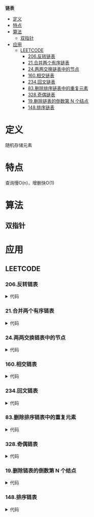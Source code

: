 **链表**

- [定义](#定义)
- [特点](#特点)
- [算法](#算法)
  - [双指针](#双指针)
- [应用](#应用)
  - [LEETCODE](#leetcode)
    - [206.反转链表](#206反转链表)
    - [21.合并两个有序链表](#21合并两个有序链表)
    - [24.两两交换链表中的节点](#24两两交换链表中的节点)
    - [160.相交链表](#160相交链表)
    - [234.回文链表](#234回文链表)
    - [83.删除排序链表中的重复元素](#83删除排序链表中的重复元素)
    - [328.奇偶链表](#328奇偶链表)
    - [19.删除链表的倒数第 N 个结点](#19删除链表的倒数第-n-个结点)
    - [148.排序链表](#148排序链表)

# 定义 #
随机存储元素

# 特点 #
查询慢O(n)，增删快O(1)

# 算法 #
## 双指针 ##

# 应用 #
## LEETCODE ##
### 206.反转链表 ###
<details>
<summary>代码</summary>
<pre>
<code>
function reverseList($head) {
    $pre = null;
    while($head) {
        $next = $head->next;
        $head->next = $pre;
        $pre = $head;
        $head = $next;
    }
    return $pre;
}
</code>
</pre>
</details>

### 21.合并两个有序链表 ###
<details>
<summary>代码</summary>
<pre>
<code>
function mergeTwoLists($l1, $l2) {
    if (!$l1) {
        return $l2;
    }
    if (!$l2) {
        return $l1;
    }
    if ($l1->val < $l2->val) {
        $l1->next = mergeTwoLists($l1->next, $l2);
        return $l1;
    } else {
        $l2->next = mergeTwoLists($l1, $l2->next);
        return $l2;
    }
}
</code>
</pre>
</details>

### 24.两两交换链表中的节点 ###
<details>
<summary>代码</summary>
<pre>
<code>
function swapPairs($head) {
    $dumary = new ListNode(-1);
    $dumary->next = $head;
    $prev = $dumary;
    while ($prev->next && $prev->next->next) {
        $cur = $prev->next;
        $next = $cur->next;
        $cur->next = $next->next;
        $next->next = $cur;
        $prev->next = $next;
        $prev = $cur;
    }
    return $dumary->next;
}
</code>
</pre>
</details>

### 160.相交链表 ###
<details>
<summary>代码</summary>
<pre>
<code>
function getIntersectionNode($headA, $headB) {
    $curA = $headA;
    $curB = $headB;
    while ($curA != $curB) {
        $curA = $curA ? $curA->next : $headB;
        $curB = $curB ? $curB->next : $headA;
    }
    return $curA;
}
</code>
</pre>
</details>

### 234.回文链表 ###
<details>
<summary>代码</summary>
<pre>
<code>
function isPalindrome($head) {
    if (!$head) {
        return true;
    }
    $half = half($head);
    $end = reverse($half->next);
    while ($end) {
        if ($end->val != $head->val) {
            return false;
        }
        $end = $end->next;
        $head = $head->next;
    }
    return true;
}
function half($head) {
    $slow = $fast = $head;
    while ($fast->next && $fast->next->next) {
        $slow = $slow->next;
        $fast = $fast->next->next;
    }
    return $slow;
}
function reverse($head) {
    $prev = null;
    while ($head) {
        $next = $head->next;
        $head->next = $prev;
        $prev = $head;
        $head = $next;
    }
    return $prev;
}
</code>
</pre>
</details>

### 83.删除排序链表中的重复元素 ###
<details>
<summary>代码</summary>
<pre>
<code>
function deleteDuplicates($head) {
    if (!$head || !$head->next) {
        return $head;
    }
    $cur = $head;
    while ($cur->next) {
        if ($cur->val == $cur->next->val) {
            $cur->next = $cur->next->next;
        } else {
            $cur = $cur->next;
        }
    }
    return $head;
}
</code>
</pre>
</details>

### 328.奇偶链表 ###
<details>
<summary>代码</summary>
<pre>
<code>
function oddEvenList($head) {
    if (!$head || !$head->next) {
        return $head;
    }
    $odd = $head;
    $even = $evenHead = $odd->next;
    while ($even && $even->next) {
        $odd->next = $even->next;
        $odd = $odd->next;
        $even->next = $odd->next;
        $even = $even->next;
    }
    $odd->next = $evenHead;
    return $head;
}
</code>
</pre>
</details>

### 19.删除链表的倒数第 N 个结点 ###
<details>
<summary>代码</summary>
<pre>
<code>
function removeNthFromEnd($head, $n) {
    if (!$head) {
        return $head;
    }
    $dumary = new ListNode(-1);
    $dumary->next = $head;
    $prev = $dumary;
    $next = $head;
    while ($n--) {
        $next = $next->next;
    }
    while ($next) {
        $prev = $prev->next;
        $next = $next->next;
    }
    $prev->next = $prev->next->next;
    return $dumary->next;
}
</code>
</pre>
</details>

### 148.排序链表 ###
<details>
<summary>代码</summary>
<pre>
<code>
function sortList($head) {
    if (!$head || !$head->next) {
        return $head;
    }
    $length = 0;
    $cur = $head;
    while ($cur) {
        $cur = $cur->next;
        $length++;
    }
    $dummy = new ListNode(-1);
    $dummy->next = $head;
    for ($sub = 1; $sub < $length; $sub = $sub << 1) {
        $prev = $dummy;
        $cur = $prev->next;
        while ($cur) {
            $head1 = $cur;
            for ($i = 1; $i < $sub && $cur; $i++) {
                $cur = $cur->next;
            }
            $head2 = $cur->next;
            $cur->next = null;
            $cur = $head2;
            for ($i = 1; $i < $sub && $cur; $i++) {
                $cur = $cur->next;
            }
            $next = null;
            if ($cur) {
                $next = $cur->next;
                $cur->next = null;
            }
            $prev->next = mergeList($head1, $head2);
            while ($prev->next) {
                $prev = $prev->next;
            }
            $cur = $next;
        }
    }
    return $dummy->next;
}
function mergeList($head1, $head2) {
    $dummy = new ListNode(-1);
    $cur = $dummy;
    while ($head1 && $head2) {
        if ($head1->val < $head2->val) {
            $cur->next = $head1;
            $head1 = $head1->next;
        } else {
            $cur->next = $head2;
            $head2= $head2->next;
        }
        $cur = $cur->next;
    }
    if (!$head1) {
        $cur->next = $head2;
    }
    if (!$head2) {
        $cur->next = $head1;
    }
    return $dummy->next;
}
</code>
</pre>
</details>